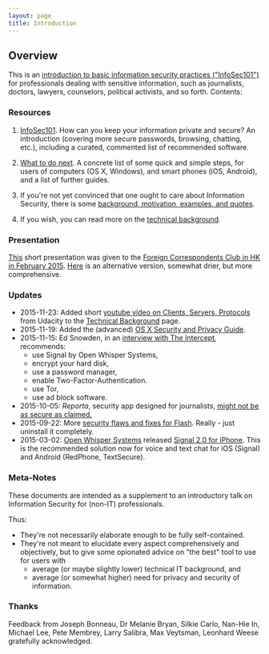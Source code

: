 ```yaml
---
layout: page
title: Introduction
---
```


## Overview

This is an [introduction to basic information security practices ("InfoSec101")](p1-InfoSec101) for professionals dealing with sensitive information, such as journalists, doctors, lawyers, counselors, political activists, and so forth. Contents:


### Resources

1. [InfoSec101](p1-InfoSec101). How can you keep your information private and secure? An introduction (covering more secure passwords, browsing, chatting, etc.), including a curated, commented list of recommended software. 

2. [What to do next](p2-WhatToDoNext). A concrete list of some quick and simple steps, for users of computers (OS X, Windows), and smart phones (iOS, Android), and a list of further guides.

3. If you're not yet convinced that one ought to care about Information Security, there is some [background, motivation, examples, and quotes](p3-Motivation). 

4. If you wish, you can read more on the [technical background](p4-TechnicalBackground).


### Presentation
[This](public/presentations/short-InfoSec101-FCC.pdf) short presentation was given to the [Foreign Correspondents Club in HK in February 2015](http://fcchk.org/event/club-workshop-information-security-101-protect-your-data-protect-your-sources). [Here](public/presentations/InfoSec101-Presentation-FCC-2015-02-26.pdf) is an alternative version, somewhat drier, but more comprehensive.

### Updates

* 2015-11-23: Added short [youtube video on Clients, Servers, Protocols](https://www.youtube.com/watch?v=gE5WUbmb6Cc) from Udacity to the [Technical Background](p4-TechnicalBackground) page. 
* 2015-11-19: Added the (advanced) [OS X Security and Privacy Guide](https://github.com/drduh/OS-X-Security-and-Privacy-Guide).
* 2015-11-15: Ed Snowden, in an [interview with The Intercept](https://theintercept.com/2015/11/12/edward-snowden-explains-how-to-reclaim-your-privacy/), recommends: 
    * use Signal by Open Whisper Systems, 
    * encrypt your hard disk, 
    * use a password manager, 
    * enable Two-Factor-Authentication. 
    * use Tor, 
    * use ad block software.
* 2015-10-05: *Reporta*, security app designed for journalists, [might not be as secure as claimed.](http://motherboard.vice.com/en_uk/read/reverse-engineering-proves-journalist-security-app-unsafe)
* 2015-09-22: More [security flaws and fixes for Flash](http://krebsonsecurity.com/2015/09/adobe-flash-patch-plus-shockwave-shocker/). Really - just uninstall it completely. 
* 2015-03-02: [Open Whisper Systems](https://whispersystems.org) released [Signal 2.0 for iPhone](https://whispersystems.org/blog/the-new-signal/). This is the recommended solution now for voice and text chat for iOS (Signal) and Android (RedPhone, TextSecure).

### Meta-Notes
These documents are intended as a supplement to an introductory talk on Information Security for (non-IT) professionals.

Thus: 

- They're not necessarily elaborate enough to be fully self-contained.
- They're not meant to elucidate every aspect comprehensively and objectively, but to give some opionated advice on "the best" tool to use for users with
    - average (or maybe slightly lower) technical IT background, and
    - average (or somewhat higher) need for privacy and security of information.

### Thanks

Feedback from Joseph Bonneau, Dr Melanie Bryan, Silkie Carlo, Nan-Hie In, Michael Lee, Pete Membrey, Larry Salibra, Max Veytsman, Leonhard Weese gratefully acknowledged.
